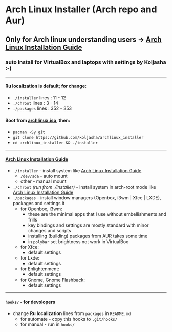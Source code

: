 # Arch Linux Installer (Arch repo and Aur)

## Only for Arch linux understanding users -> [Arch Linux Installation Guide](https://wiki.archlinux.org/index.php/Installation_guide)
### auto install for VirtualBox and laptops with settings by Koljasha :-)

***
#### Ru localization is default; for change:
* `./installer` lines : 11 - 12
* `./chroot`    lines : 3 - 14
* `./packages`  lines : 352 - 353

#### Boot from [archlinux.iso](https://archlinux.org/download/), then:
* `pacman -Sy git`
* `git clone https://github.com/koljasha/archlinux_installer`
* `cd archlinux_installer && ./installer`

***
#### [Arch Linux Installation Guide](https://wiki.archlinux.org/index.php/Installation_guide)

* `./installer` - install system like [Arch Linux Installation Guide](https://wiki.archlinux.org/index.php/Installation_guide)
    * `/dev/sda` - auto mount
    * other      - manual mount
* `./chroot` *(run from ./installer)* - install system in arch-root mode like [Arch Linux Installation Guide](https://wiki.archlinux.org/index.php/Installation_guide#Chroot)
* `./packages` - install window managers (Openbox, i3wm | Xfce | LXDE), packages and settings it
    * for Openbox, i3wm:
        * these are the minimal apps that I use without embellishments and frills
        * key bindings and settings are mostly standard with minor changes and scripts
        * installing (building) packages from AUR takes some time
        * in `polybar` set brightness not work in VirtualBox
    * for Xfce:
        * default settings
    * for Lxde:
        * default settings
    * for Enlightenment:
        * default settings
    * for Gnome, Gnome Flashback:
        * default settings

***
#### `hooks/` - for devolopers

* change **Ru localization** lines from `packages` in `README.md`
    * for automate - copy this hooks to `.git/hooks/`
    * for manual - run in `hooks/`

